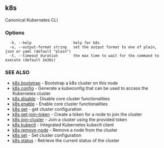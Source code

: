 ## k8s

Canonical Kubernetes CLI

### Options

```
  -h, --help                   help for k8s
  -o, --output-format string   set the output format to one of plain, json or yaml (default "plain")
  -t, --timeout duration       the max time to wait for the command to execute (default 1m30s)
```

### SEE ALSO

* [k8s bootstrap](k8s_bootstrap.md)	 - Bootstrap a k8s cluster on this node
* [k8s config](k8s_config.md)	 - Generate a kubeconfig that can be used to access the Kubernetes cluster
* [k8s disable](k8s_disable.md)	 - Disable core cluster functionalities
* [k8s enable](k8s_enable.md)	 - Enable core cluster functionalities
* [k8s get](k8s_get.md)	 - get cluster configuration
* [k8s get-join-token](k8s_get-join-token.md)	 - Create a token for a node to join the cluster
* [k8s join-cluster](k8s_join-cluster.md)	 - Join a cluster using the provided token
* [k8s kubectl](k8s_kubectl.md)	 - Integrated Kubernetes kubectl client
* [k8s remove-node](k8s_remove-node.md)	 - Remove a node from the cluster
* [k8s set](k8s_set.md)	 - Set cluster configuration
* [k8s status](k8s_status.md)	 - Retrieve the current status of the cluster

